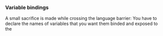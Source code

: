 ### Variable bindings

A small sacrifice is made while crossing the language barrier:
You have to declare the names of variables that you want them
binded and exposed to the
